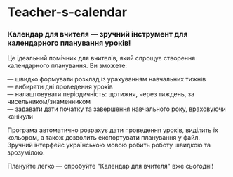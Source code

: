 # Teacher-s-calendar
### Календар для вчителя — зручний інструмент для календарного планування уроків!

Це ідеальний помічник для вчителів, який спрощує створення календарного планування. Ви зможете:

— швидко формувати розклад із урахуванням навчальних тижнів  
— вибирати дні проведення уроків  
— налаштовувати періодичність: щотижня, через тиждень, за чисельником/знаменником  
— задавати дати початку та завершення навчального року, враховуючи канікули  

Програма автоматично розрахує дати проведення уроків, виділить їх кольором, а також дозволить експортувати планування у файл.  
Зручний інтерфейс українською мовою робить роботу швидкою та зрозумілою.

Плануйте легко — спробуйте "Календар для вчителя" вже сьогодні!
